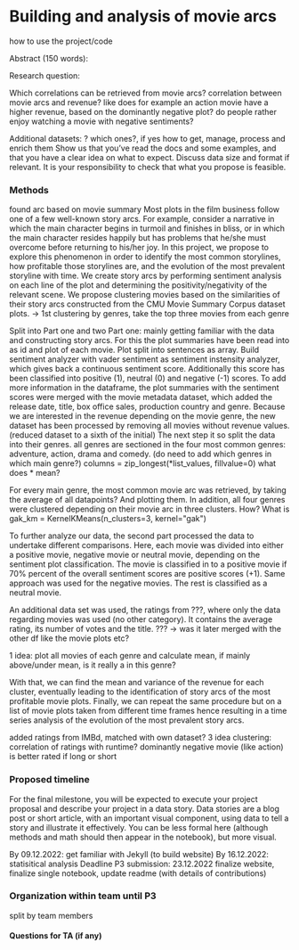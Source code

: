 # Building and analysis of movie arcs

how to use the project/code

Abstract (150 words): 

Research question: 

Which correlations can be retrieved from movie arcs?
correlation between movie arcs and revenue? like does for example an action movie have a higher revenue, based on the dominantly negative plot? do people rather enjoy watching a movie with negative sentiments?


Additional datasets: ? which ones?, if yes how to get, manage, process and enrich them
Show us that you’ve read the docs and some examples, and that you have a clear idea on what to expect. Discuss data size and format if relevant. It is your responsibility to check that what you propose is feasible.

### Methods

found arc based on movie summary
Most plots in the film business follow one of a few well-known story arcs. For example, consider a narrative in which the main character begins in turmoil and finishes in bliss, or in which the main character resides happily but has problems that he/she must overcome before returning to his/her joy. In this project, we propose to explore this phenomenon in order to identify the most common storylines, how profitable those storylines are, and the evolution of the most prevalent storyline with time.
We create story arcs by performing sentiment analysis on each line of the plot and determining the positivity/negativity of the relevant scene. We propose clustering movies based on the similarities of their story arcs constructed from the CMU Movie Summary Corpus dataset plots. -> 1st clustering by genres, take the top three movies from each genre

Split into Part one and two
Part one: mainly getting familiar with the data and constructing story arcs. For this the plot summaries have been read into as id and plot of each movie. Plot split into sentences as array. Build sentiment analyzer with vader sentiment as sentiment instensity analyzer, which gives back a continuous sentiment score. Additionally this score has been classified into positive (1), neutral (0) and negative (-1) scores. To add more information in the dataframe, the plot summaries with the sentiment scores were merged with the movie metadata dataset, which added the release date, title, box office sales, production country and genre. Because we are interested in the revenue depending on the movie genre, the new dataset has been processed by removing all movies without revenue values. (reduced dataset to a sixth of the initial)
The next step it so split the data into their genres. all genres are sectioned in the four most common genres: adventure, action, drama and comedy. (do need to add which genres in which main genre?)
columns = zip_longest(*list_values, fillvalue=0) what does * mean?

For every main genre, the most common movie arc was retrieved, by taking the average of all datapoints? And plotting them. In addition, all four genres were clustered depending on their movie arc in three clusters. How? What is 
gak_km = KernelKMeans(n_clusters=3, kernel="gak")


To further analyze our data, the second part processed the data to undertake different comparisons. Here, each movie was divided into either a positive movie, negative movie or neutral movie, depending on the sentiment plot classification. The movie is classified in to a positive movie if 70% percent of the overall sentiment scores are positive scores (+1). Same approach was used for the negative movies. The rest is classified as a neutral movie.

An additional data set was used, the ratings from ???, where only the data regarding movies was used (no other category). It contains the average rating, its number of votes and the title. 
??? -> was it later merged with the other df like the movie plots etc?

1 idea: plot all movies of each genre and calculate mean, if mainly above/under mean, is it really a in this genre? 

With that, we can find the mean and variance of the revenue for each cluster, eventually leading to the identification of story arcs of the most profitable movie plots. Finally, we can repeat the same procedure but on a list of movie plots taken from different time frames hence resulting in a time series analysis of the evolution of the most prevalent story arcs.


added ratings from IMBd, matched with own dataset?
3 idea clustering: correlation of ratings with runtime? dominantly negative movie (like action) is better rated if long or short

### Proposed timeline
For the final milestone, you will be expected to execute your project proposal and describe your project in a data story. Data stories are a blog post or short article, with an important visual component, using data to tell a story and illustrate it effectively. You can be less formal here (although methods and math should then appear in the notebook), but more visual.

By 09.12.2022: get familiar with Jekyll (to build website)
By 16.12.2022: statisitical analysis
Deadline P3 submission: 23.12.2022 finalize website, finalize single notebook, update readme (with details of contributions)


### Organization within team until P3
split by team members 


#### Questions for TA (if any)

